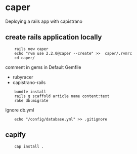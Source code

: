 # caper
Deploying a rails app with capistrano

## create rails application locally
```Batchfile
	rails new caper
	echo "rvm use 2.2.0@caper --create" >>  caper/.rvmrc
	cd caper/
```
comment in gems in Default Gemfile
* rubyracer 
* capistrano-rails
```Batchfile
	bundle install
	rails g scaffold article name content:text
	rake db:migrate
```

Ignore db.yml

```Batchfile
	echo "/config/database.yml" >> .gitignore
```

## capify
	
```Batchfile
	cap install .
```

